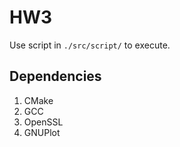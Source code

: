 # HW3

Use script in ```./src/script/``` to execute.

## Dependencies

1. CMake
2. GCC
3. OpenSSL
4. GNUPlot
